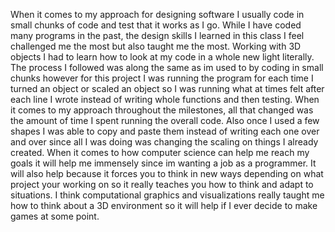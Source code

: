 When it comes to my approach for designing software I usually code in small chunks of code and test that it works as I go. While I have coded many programs in the past, the design skills I learned in this class I feel challenged me the most but also taught me the most. Working with 3D objects I had to learn how to look at my code in a whole new light literally. The process I followed was along the same as im used to by coding in small chunks however for this project I was running the program for each time I turned an object or scaled an object so I was running what at times felt after each line I wrote instead of writing whole functions and then testing. When it comes to my approach throughout the milestones, all that changed was the amount of time I spent running the overall code. Also once I used a few shapes I was able to copy and paste them instead of writing each one over and over since all I was doing was changing the scaling on things I already created. When it comes to how computer science can help me reach my goals it will help me immensely since im wanting a job as a programmer. It will also help because it forces you to think in new ways depending on what project your working on so it really teaches you how to think and adapt to situations. I think computational graphics and visualizations really taught me how to think about a 3D environment so it will help if I ever decide to make games at some point.
